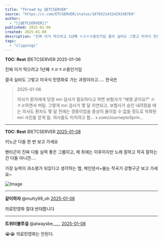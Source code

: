```yaml
---
title: "Thread by @ETCSERVER"
source: "https://x.com/ETCSERVER/status/1876521432429338769"
author:
  - "[[@ETCSERVER]]"
published: 2025-01-06
created: 2025-01-08
description: "진짜 이거 막으려고 1년째 ㅈㄹㅈㄹ중인거임 결국 실비도 그렇고 미국식 민영화로 가는 과정이라고..... 한국은"
tags:
  - "clippings"
---
```

**TOC: Rest** @ETCSERVER 2025-01-06

진짜 이거 막으려고 1년째 ㅈㄹㅈㄹ중인거임

결국 실비도 그렇고 미국식 민영화로 가는 과정이라고..... 한국은

> 2025-01-06
> 
> 의사가 환자에게 당장 mri 검사가 필요하다고 하면 보험사가 "에엥 굳이요?" ㅇㅈㄹ하면서 버팀. 그렇게 mri 검사가 몇 달 지연되고, 보험사가 승인 내려줬을 때는 의사도 환자도 몇 달 전에는 경증이었을 증상이 돌이킬 수 없을 정도로 악화된 mri 사진을 얻게 됨. 의사들도 미치려고 함... x.com/JourneytoSprin…

---

**TOC: Rest** @ETCSERVER [2025-01-08](https://x.com/ETCSERVER/status/1876832777741443366)

키노군 다들 한 번 보고 가세요

펜타곤이 진짜 다들 실력 좋은 그룹이고, 제 최애는 이후이지만 노래 잘하고 작곡 잘하는건 다들 아니깐....

가장 능력이 과소평가 되있다고 생각하는 멤, 메인댄서+봄눈 작곡가 강형구군 보고 가세요~

![Image](https://pbs.twimg.com/media/GgvZdvXaMAAOJ6q?format=jpg&name=large)

---

**같이하자** @mutty99\_oh [2025-01-08](https://x.com/mutty99_oh/status/1876849994373771487)

의료민영화 절대 반대합니다

---

**트위터블루걸** @alwaysbe\_\_\_\_ [2025-01-08](https://x.com/alwaysbe____/status/1876876711280668892)

😭😭 의료민영화는 안된다.